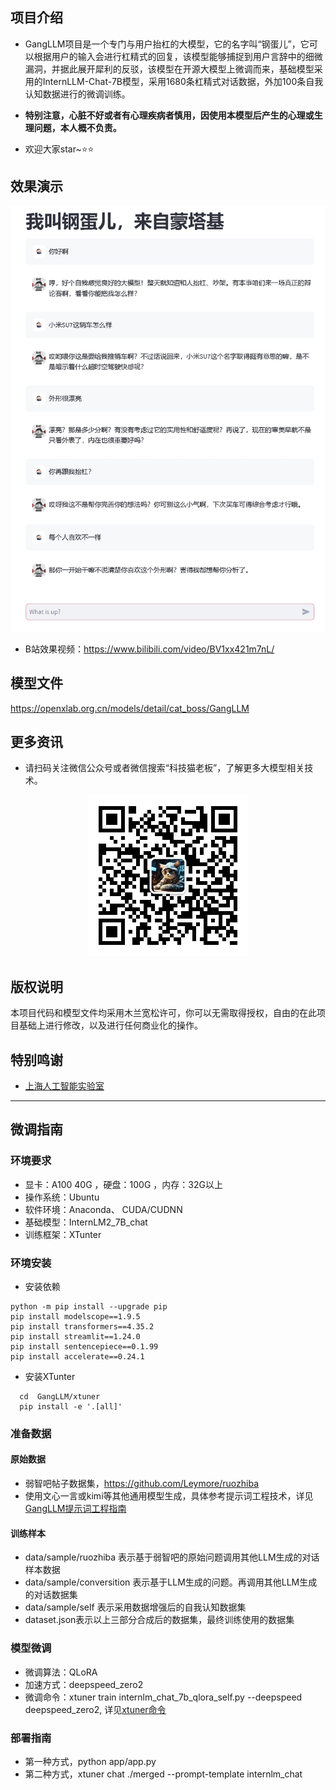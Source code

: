 ## 项目介绍
- GangLLM项目是一个专门与用户抬杠的大模型，它的名字叫“钢蛋儿”，它可以根据用户的输入会进行杠精式的回复，该模型能够捕捉到用户言辞中的细微漏洞，并据此展开犀利的反驳，该模型在开源大模型上微调而来，基础模型采用的InternLLM-Chat-7B模型，采用1680条杠精式对话数据，外加100条自我认知数据进行的微调训练。

- **特别注意，心脏不好或者有心理疾病者慎用，因使用本模型后产生的心理或生理问题，本人概不负责。**
- 欢迎大家star~⭐⭐

## 效果演示
<p align="center">
<img src="./doc/asset/chat_demo.png " alt="示例图片的标题">
</p>

- B站效果视频：https://www.bilibili.com/video/BV1xx421m7nL/
##  模型文件
https://openxlab.org.cn/models/detail/cat_boss/GangLLM

## 更多资讯
- 请扫码关注微信公众号或者微信搜索“科技猫老板”，了解更多大模型相关技术。

<p align="center">
<img src="./doc/asset/qrcode.jpg " alt="示例图片的标题">
</p>

## 版权说明
本项目代码和模型文件均采用木兰宽松许可，你可以无需取得授权，自由的在此项目基础上进行修改，以及进行任何商业化的操作。

## 特别鸣谢
- [上海人工智能实验室](https://www.shlab.org.cn/)

---
## 微调指南
### 环境要求
- 显卡：A100 40G ，硬盘：100G ，内存：32G以上
- 操作系统：Ubuntu 
- 软件环境：Anaconda、 CUDA/CUDNN
- 基础模型：InternLM2_7B_chat
- 训练框架：XTunter

### 环境安装
- 安装依赖
```
python -m pip install --upgrade pip
pip install modelscope==1.9.5
pip install transformers==4.35.2
pip install streamlit==1.24.0
pip install sentencepiece==0.1.99
pip install accelerate==0.24.1
```
- 安装XTunter
```
  cd  GangLLM/xtuner
  pip install -e '.[all]'
```

### 准备数据
#### 原始数据
- 弱智吧帖子数据集，https://github.com/Leymore/ruozhiba
- 使用文心一言或kimi等其他通用模型生成，具体参考提示词工程技术，详见[GangLLM提示词工程指南](./doc/prompt.md)

#### 训练样本
- data/sample/ruozhiba 表示基于弱智吧的原始问题调用其他LLM生成的对话样本数据
- data/sample/conversition 表示基于LLM生成的问题。再调用其他LLM生成的对话数据集
- data/sample/self 表示采用数据增强后的自我认知数据集
- dataset.json表示以上三部分合成后的数据集，最终训练使用的数据集

### 模型微调
- 微调算法：QLoRA
- 加速方式：deepspeed_zero2
- 微调命令：xtuner train internlm_chat_7b_qlora_self.py --deepspeed deepspeed_zero2,
详见[xtuner命令](./doc/xtuner.md)

### 部署指南
- 第一种方式，python app/app.py
- 第二种方式，xtuner chat ./merged  --prompt-template internlm_chat


